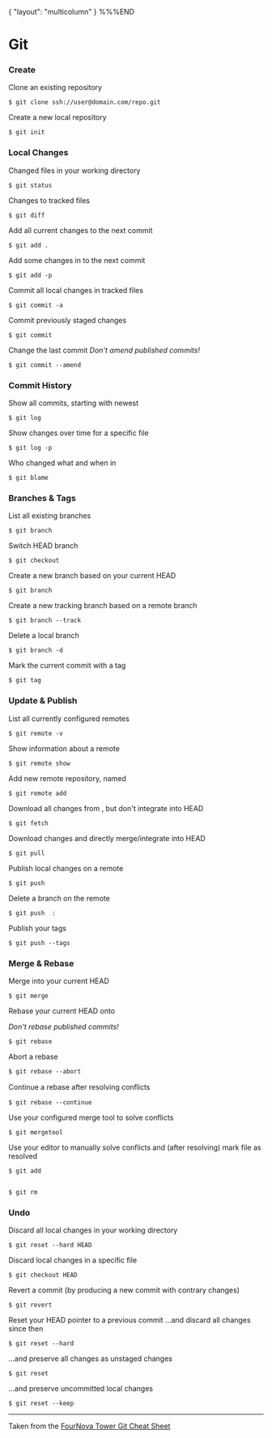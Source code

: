 {
    "layout": "multicolumn"
}
%%%END
# Git

### Create

Clone an existing repository

    $ git clone ssh://user@domain.com/repo.git

Create a new local repository


    $ git init

### Local Changes

Changed files in your working directory


    $ git status

Changes to tracked files


    $ git diff

Add all current changes to the next commit


    $ git add .

Add some changes in  to the next commit


    $ git add -p

Commit all local changes in tracked files


    $ git commit -a

Commit previously staged changes


    $ git commit

Change the last commit
_Don't amend published commits!_


    $ git commit --amend

### Commit History

Show all commits, starting with newest


    $ git log

Show changes over time for a specific file


    $ git log -p

Who changed what and when in


    $ git blame

### Branches & Tags

List all existing branches


    $ git branch

Switch HEAD branch


    $ git checkout

Create a new branch based on your current HEAD


    $ git branch

Create a new tracking branch based on a remote branch


    $ git branch --track

Delete a local branch


    $ git branch -d

Mark the current commit with a tag


    $ git tag

### Update & Publish

List all currently configured remotes


    $ git remote -v

Show information about a remote


    $ git remote show

Add new remote repository, named


    $ git remote add

Download all changes from , but don't integrate into HEAD


    $ git fetch

Download changes and directly merge/integrate into HEAD


    $ git pull

Publish local changes on a remote


    $ git push

Delete a branch on the remote


    $ git push  :

Publish your tags


    $ git push --tags

### Merge & Rebase

Merge  into your current HEAD


    $ git merge

Rebase your current HEAD onto

_Don't rebase published commits!_


    $ git rebase

Abort a rebase


    $ git rebase --abort

Continue a rebase after resolving conﬂicts


    $ git rebase --continue

Use your configured merge tool to solve conflicts


    $ git mergetool

Use your editor to manually solve conflicts and (after resolving) mark file as resolved


    $ git add


    $ git rm

### Undo

Discard all local changes in your working directory


    $ git reset --hard HEAD

Discard local changes in a specific file


    $ git checkout HEAD

Revert a commit (by producing a new commit with contrary changes)


    $ git revert

Reset your HEAD pointer to a previous commit
…and discard all changes since then


    $ git reset --hard

…and preserve all changes as unstaged changes


    $ git reset

…and preserve uncommitted local changes


    $ git reset --keep

* * *

Taken from the [FourNova Tower Git Cheat Sheet][1]

[1]: http://blog.fournova.com/2011/06/git-cheat-sheet/
